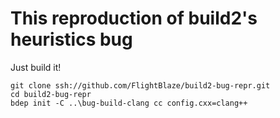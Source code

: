 # This reproduction of build2's heuristics bug

Just build it!
```
git clone ssh://github.com/FlightBlaze/build2-bug-repr.git
cd build2-bug-repr
bdep init -C ..\bug-build-clang cc config.cxx=clang++
```
